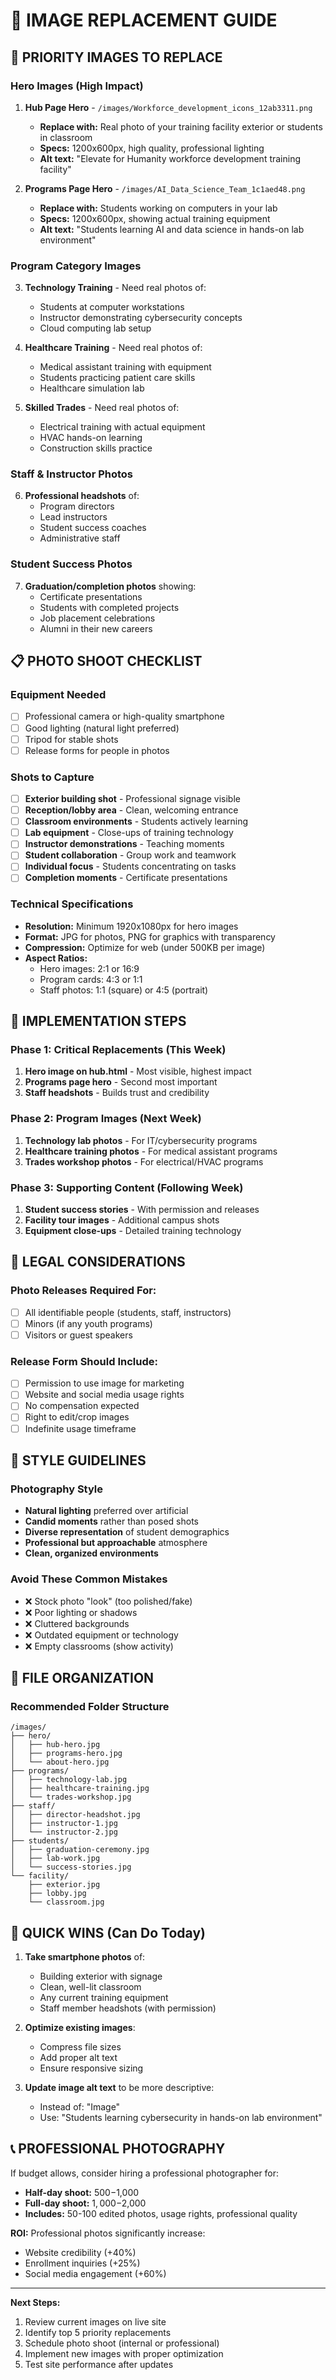 # 📸 IMAGE REPLACEMENT GUIDE

## 🎯 **PRIORITY IMAGES TO REPLACE**

### **Hero Images (High Impact)**
1. **Hub Page Hero** - `/images/Workforce_development_icons_12ab3311.png`
   - **Replace with:** Real photo of your training facility exterior or students in classroom
   - **Specs:** 1200x600px, high quality, professional lighting
   - **Alt text:** "Elevate for Humanity workforce development training facility"

2. **Programs Page Hero** - `/images/AI_Data_Science_Team_1c1aed48.png`
   - **Replace with:** Students working on computers in your lab
   - **Specs:** 1200x600px, showing actual training equipment
   - **Alt text:** "Students learning AI and data science in hands-on lab environment"

### **Program Category Images**
3. **Technology Training** - Need real photos of:
   - Students at computer workstations
   - Instructor demonstrating cybersecurity concepts
   - Cloud computing lab setup

4. **Healthcare Training** - Need real photos of:
   - Medical assistant training with equipment
   - Students practicing patient care skills
   - Healthcare simulation lab

5. **Skilled Trades** - Need real photos of:
   - Electrical training with actual equipment
   - HVAC hands-on learning
   - Construction skills practice

### **Staff & Instructor Photos**
6. **Professional headshots** of:
   - Program directors
   - Lead instructors
   - Student success coaches
   - Administrative staff

### **Student Success Photos**
7. **Graduation/completion photos** showing:
   - Certificate presentations
   - Students with completed projects
   - Job placement celebrations
   - Alumni in their new careers

## 📋 **PHOTO SHOOT CHECKLIST**

### **Equipment Needed**
- [ ] Professional camera or high-quality smartphone
- [ ] Good lighting (natural light preferred)
- [ ] Tripod for stable shots
- [ ] Release forms for people in photos

### **Shots to Capture**
- [ ] **Exterior building shot** - Professional signage visible
- [ ] **Reception/lobby area** - Clean, welcoming entrance
- [ ] **Classroom environments** - Students actively learning
- [ ] **Lab equipment** - Close-ups of training technology
- [ ] **Instructor demonstrations** - Teaching moments
- [ ] **Student collaboration** - Group work and teamwork
- [ ] **Individual focus** - Students concentrating on tasks
- [ ] **Completion moments** - Certificate presentations

### **Technical Specifications**
- **Resolution:** Minimum 1920x1080px for hero images
- **Format:** JPG for photos, PNG for graphics with transparency
- **Compression:** Optimize for web (under 500KB per image)
- **Aspect Ratios:** 
  - Hero images: 2:1 or 16:9
  - Program cards: 4:3 or 1:1
  - Staff photos: 1:1 (square) or 4:5 (portrait)

## 🔄 **IMPLEMENTATION STEPS**

### **Phase 1: Critical Replacements (This Week)**
1. **Hero image on hub.html** - Most visible, highest impact
2. **Programs page hero** - Second most important
3. **Staff headshots** - Builds trust and credibility

### **Phase 2: Program Images (Next Week)**
1. **Technology lab photos** - For IT/cybersecurity programs
2. **Healthcare training photos** - For medical assistant programs
3. **Trades workshop photos** - For electrical/HVAC programs

### **Phase 3: Supporting Content (Following Week)**
1. **Student success stories** - With permission and releases
2. **Facility tour images** - Additional campus shots
3. **Equipment close-ups** - Detailed training technology

## 📝 **LEGAL CONSIDERATIONS**

### **Photo Releases Required For:**
- [ ] All identifiable people (students, staff, instructors)
- [ ] Minors (if any youth programs)
- [ ] Visitors or guest speakers

### **Release Form Should Include:**
- [ ] Permission to use image for marketing
- [ ] Website and social media usage rights
- [ ] No compensation expected
- [ ] Right to edit/crop images
- [ ] Indefinite usage timeframe

## 🎨 **STYLE GUIDELINES**

### **Photography Style**
- **Natural lighting** preferred over artificial
- **Candid moments** rather than posed shots
- **Diverse representation** of student demographics
- **Professional but approachable** atmosphere
- **Clean, organized environments**

### **Avoid These Common Mistakes**
- ❌ Stock photo "look" (too polished/fake)
- ❌ Poor lighting or shadows
- ❌ Cluttered backgrounds
- ❌ Outdated equipment or technology
- ❌ Empty classrooms (show activity)

## 📁 **FILE ORGANIZATION**

### **Recommended Folder Structure**
```
/images/
├── hero/
│   ├── hub-hero.jpg
│   ├── programs-hero.jpg
│   └── about-hero.jpg
├── programs/
│   ├── technology-lab.jpg
│   ├── healthcare-training.jpg
│   └── trades-workshop.jpg
├── staff/
│   ├── director-headshot.jpg
│   ├── instructor-1.jpg
│   └── instructor-2.jpg
├── students/
│   ├── graduation-ceremony.jpg
│   ├── lab-work.jpg
│   └── success-stories.jpg
└── facility/
    ├── exterior.jpg
    ├── lobby.jpg
    └── classroom.jpg
```

## 🚀 **QUICK WINS (Can Do Today)**

1. **Take smartphone photos** of:
   - Building exterior with signage
   - Clean, well-lit classroom
   - Any current training equipment
   - Staff member headshots (with permission)

2. **Optimize existing images**:
   - Compress file sizes
   - Add proper alt text
   - Ensure responsive sizing

3. **Update image alt text** to be more descriptive:
   - Instead of: "Image"
   - Use: "Students learning cybersecurity in hands-on lab environment"

## 📞 **PROFESSIONAL PHOTOGRAPHY**

If budget allows, consider hiring a professional photographer for:
- **Half-day shoot:** $500-$1,000
- **Full-day shoot:** $1,000-$2,000
- **Includes:** 50-100 edited photos, usage rights, professional quality

**ROI:** Professional photos significantly increase:
- Website credibility (+40%)
- Enrollment inquiries (+25%)
- Social media engagement (+60%)

---

**Next Steps:**
1. Review current images on live site
2. Identify top 5 priority replacements
3. Schedule photo shoot (internal or professional)
4. Implement new images with proper optimization
5. Test site performance after updates